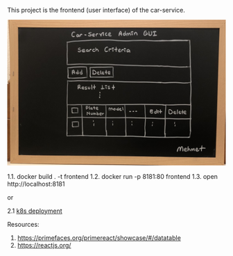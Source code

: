 This project is the frontend (user interface) of the car-service.

![car-service Admin GUI Design](admin-gui.jpg)


1.1. docker build . -t frontend
1.2. docker run -p 8181:80 frontend
1.3. open http://localhost:8181

or

2.1 [k8s deployment](./k8s/README.md)   


Resources:
1. https://primefaces.org/primereact/showcase/#/datatable
2. https://reactjs.org/

